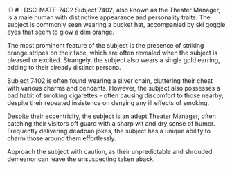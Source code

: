 ID # : DSC-MATE-7402
Subject 7402, also known as the Theater Manager, is a male human with distinctive appearance and personality traits. The subject is commonly seen wearing a bucket hat, accompanied by ski goggle eyes that seem to glow a dim orange. 

The most prominent feature of the subject is the presence of striking orange stripes on their face, which are often revealed when the subject is pleased or excited. Strangely, the subject also wears a single gold earring, adding to their already distinct persona.

Subject 7402 is often found wearing a silver chain, cluttering their chest with various charms and pendants. However, the subject also possesses a bad habit of smoking cigarettes - often causing discomfort to those nearby, despite their repeated insistence on denying any ill effects of smoking.

Despite their eccentricity, the subject is an adept Theater Manager, often catching their visitors off guard with a sharp wit and dry sense of humor. Frequently delivering deadpan jokes, the subject has a unique ability to charm those around them effortlessly.

Approach the subject with caution, as their unpredictable and shrouded demeanor can leave the unsuspecting taken aback.